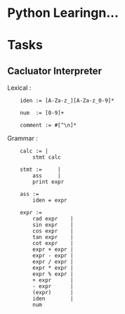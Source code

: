 # Python Learingn...

# Tasks

<h2>Cacluator Interpreter</h2>

Lexical : 
```
    iden := [A-Za-z_][A-Za-z_0-9]*

    num  := [0-9]+
    
    comment := #[^\n]*
```

Grammar :
```
    calc := |
        stmt calc

    stmt :=     |
        ass     |
        print expr
            
    ass :=
        iden = expr

    expr :=
        rad expr    |
        sin expr    |
        cos expr    |
        tan expr    |
        cot expr    |
        expr + expr |
        expr - expr |
        expr / expr |
        expr * expr |
        expr % expr |
        + expr      |
        - expr      |
        (expr)      |
        iden        |
        num
```
